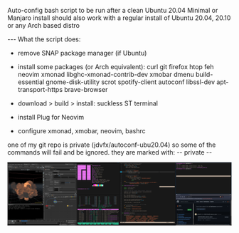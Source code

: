 Auto-config bash script to be run after a clean Ubuntu 20.04 Minimal or Manjaro install
should also work with a regular install of Ubuntu 20.04, 20.10 or any Arch based distro

--- What the script does:

- remove SNAP package manager (if Ubuntu)
- install some packages (or Arch equivalent):
curl git firefox htop feh neovim xmonad libghc-xmonad-contrib-dev xmobar
dmenu build-essential gnome-disk-utility scrot spotify-client
autoconf libssl-dev apt-transport-https brave-browser

- download > build > install: suckless ST terminal
- install Plug for Neovim
- configure xmonad, xmobar, neovim, bashrc

one of my git repo is private (jdvfx/autoconf-ubu20.04)
so some of the commands will fail and be ignored.
they are marked with: -- private --

![xmonad desktop](https://github.com/jdvfx/setup/blob/master/xmonad_screenshot.png)

